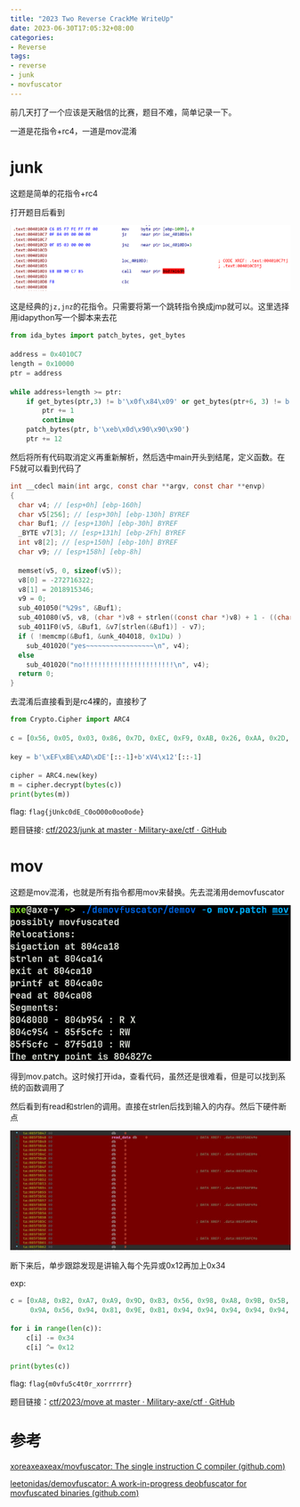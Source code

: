 ```yaml
---
title: "2023 Two Reverse CrackMe WriteUp"
date: 2023-06-30T17:05:32+08:00
categories:
- Reverse
tags:
- reverse
- junk
- movfuscator
---
```


前几天打了一个应该是天融信的比赛，题目不难，简单记录一下。

一道是花指令+rc4，一道是mov混淆

<!--more-->

# junk

这题是简单的花指令+rc4

打开题目后看到

![image-20230630161552079](https://raw.githubusercontent.com/Military-axe/imgtable/main/202306301617162.png)

这是经典的`jz,jnz`的花指令。只需要将第一个跳转指令换成jmp就可以。这里选择用idapython写一个脚本来去花

```python
from ida_bytes import patch_bytes, get_bytes

address = 0x4010C7
length = 0x10000
ptr = address

while address+length >= ptr:
    if get_bytes(ptr,3) != b'\x0f\x84\x09' or get_bytes(ptr+6, 3) != b'\x0f\x85\x03':
        ptr += 1
        continue
    patch_bytes(ptr, b'\xeb\x0d\x90\x90\x90')
    ptr += 12
```

然后将所有代码取消定义再重新解析，然后选中main开头到结尾，定义函数。在F5就可以看到代码了

```c
int __cdecl main(int argc, const char **argv, const char **envp)
{
  char v4; // [esp+0h] [ebp-160h]
  char v5[256]; // [esp+30h] [ebp-130h] BYREF
  char Buf1; // [esp+130h] [ebp-30h] BYREF
  _BYTE v7[3]; // [esp+131h] [ebp-2Fh] BYREF
  int v8[2]; // [esp+150h] [ebp-10h] BYREF
  char v9; // [esp+158h] [ebp-8h]

  memset(v5, 0, sizeof(v5));
  v8[0] = -272716322;
  v8[1] = 2018915346;
  v9 = 0;
  sub_401050("%29s", &Buf1);
  sub_401080(v5, v8, (char *)v8 + strlen((const char *)v8) + 1 - ((char *)v8 + 1));
  sub_4011F0(v5, &Buf1, &v7[strlen(&Buf1)] - v7);
  if ( !memcmp(&Buf1, &unk_404018, 0x1Du) )
    sub_401020("yes~~~~~~~~~~~~~~~~~\n", v4);
  else
    sub_401020("no!!!!!!!!!!!!!!!!!!!!!!!\n", v4);
  return 0;
}
```

去混淆后直接看到是rc4裸的，直接秒了

```python
from Crypto.Cipher import ARC4

c = [0x56, 0x05, 0x03, 0x86, 0x7D, 0xEC, 0xF9, 0xAB, 0x26, 0xAA, 0x2D, 0x10, 0xB1, 0xD9, 0xD5, 0x8D, 0x0F, 0xC6, 0x49, 0xA7, 0xFB, 0x9D, 0xB1, 0xA4, 0x4D, 0x2D, 0x85, 0x2F, 0x9A]

key = b'\xEF\xBE\xAD\xDE'[::-1]+b'xV4\x12'[::-1]

cipher = ARC4.new(key)
m = cipher.decrypt(bytes(c))
print(bytes(m))
```

flag: `flag{jUnkc0dE_C0oO00o0oo0ode}`

题目链接: [ctf/2023/junk at master · Military-axe/ctf · GitHub](https://github.com/Military-axe/ctf/tree/master/2023/junk)

# mov

这题是mov混淆，也就是所有指令都用mov来替换。先去混淆用demovfuscator

![image-20230630165707757](https://raw.githubusercontent.com/Military-axe/imgtable/main/202306301657350.png)

得到mov.patch。这时候打开ida，查看代码，虽然还是很难看，但是可以找到系统的函数调用了

然后看到有read和strlen的调用。直接在strlen后找到输入的内存。然后下硬件断点

![image-20230630165848973](https://raw.githubusercontent.com/Military-axe/imgtable/main/202306301658039.png)

断下来后，单步跟踪发现是讲输入每个先异或0x12再加上0x34

exp:

```python
c = [0xA8, 0xB2, 0xA7, 0xA9, 0x9D, 0xB3, 0x56, 0x98, 0xA8, 0x9B, 0x5B, 0xA5, 0x5A,
     0x9A, 0x56, 0x94, 0x81, 0x9E, 0xB1, 0x94, 0x94, 0x94, 0x94, 0x94, 0x94, 0xA3]

for i in range(len(c)):
    c[i] -= 0x34
    c[i] ^= 0x12

print(bytes(c))
```

flag: `flag{m0vfu5c4t0r_xorrrrrr}`

题目链接：[ctf/2023/move at master · Military-axe/ctf · GitHub](https://github.com/Military-axe/ctf/tree/master/2023/move)


# 参考

[xoreaxeaxeax/movfuscator: The single instruction C compiler (github.com)](https://github.com/xoreaxeaxeax/movfuscator)

[leetonidas/demovfuscator: A work-in-progress deobfuscator for movfuscated binaries (github.com)](https://github.com/leetonidas/demovfuscator)

